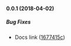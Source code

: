 #### 0.0.1 (2018-04-02)

##### Bug Fixes

*  Docs link ([1677415c](https://github.com/QratorLabs/react-form/commit/1677415c0235ad39b083c1d00c4ef1ac363f6f3d))

